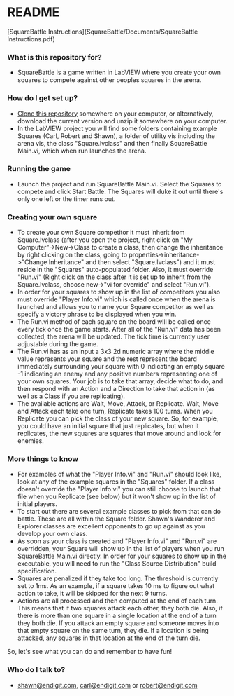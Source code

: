 # README #

[SquareBattle Instructions](SquareBattle/Documents/SquareBattle Instructions.pdf)
### What is this repository for? ###

* SquareBattle is a game written in LabVIEW where you create your own squares to compete against other peoples squares in the arena.


### How do I get set up? ###

* [Clone this repository](https://confluence.atlassian.com/display/BITBUCKET/Bitbucket+101) somewhere on your computer, or alternatively, download the current version and unzip it somewhere on your computer.
* In the LabVIEW project you will find some folders containing example Squares (Carl, Robert and Shawn), a folder of utility vis including the arena vis, the class "Square.lvclass" and then finally SquareBattle Main.vi, which when run launches the arena.

### Running the game ###

* Launch the project and run SquareBattle Main.vi. Select the Squares to compete and click Start Battle. The Squares will duke it out until there's only one left or the timer runs out.


### Creating your own square ###

* To create your own Square competitor it must inherit from Square.lvclass (after you open the project, right click on "My Computer"->New->Class to create a class, then change the inheritance by right clicking on the class, going to properties->inheritance->"Change Inheritance" and then select "Square.lvclass")  and it must reside in the "Squares" auto-populated folder. Also, it must override "Run.vi" (Right click on the class after it is set up to inherit from the Square.lvclass, choose new->"vi for override" and select "Run.vi"). 
* In order for your squares to show up in the list of competitors you also must override "Player Info.vi" which is called once when the arena is launched and allows you to name your Square competitor as well as specify a victory phrase to be displayed when you win.
* The Run.vi method of each square on the board will be called once every tick once the game starts. After all of the "Run.vi" data has been collected, the arena will be updated. The tick time is currently user adjustable during the game.
* The Run.vi has as an input a 3x3 2d numeric array where the middle value represents your square and the rest represent the board immediately surrounding your square with 0 indicating an empty square -1 indicating an enemy and any positive numbers representing one of your own squares. Your job is to take that array, decide what to do, and then respond with an Action and a Direction to take that action in (as well as a Class if you are replicating). 
* The available actions are Wait, Move, Attack, or Replicate. Wait, Move and Attack each take one turn, Replicate takes 100 turns. When you Replicate you can pick the class of your new square. So, for example, you could have an initial square that just replicates, but when it replicates, the new squares are squares that move around and look for enemies.

### More things to know ###

* For examples of what the "Player Info.vi" and "Run.vi" should look like, look at any of the example squares in the "Squares" folder. If a class doesn't override the "Player Info.vi" you can still choose to launch that file when you Replicate (see below) but it won't show up in the list of initial players.
* To start out there are several example classes to pick from that can do battle. These are all within the Square folder. Shawn's Wanderer and Explorer classes are excellent opponents to go up against as you develop your own class.
* As soon as your class is created and "Player Info.vi" and "Run.vi" are overridden, your Square will show up in the list of players when you run SquareBattle Main.vi directly.  In order for your squares to show up in the executable, you will need to run the "Class Source Distribution" build specification.
* Squares are penalized if they take too long. The threshold is currently set to 1ms. As an example, if a square takes 10 ms to figure out what action to take, it will be skipped for the next 9 turns.
* Actions are all processed and then computed at the end of each turn. This means that if two squares attack each other, they both die. Also, if there is more than one square in a single location at the end of a turn they both die. If you attack an empty square and someone moves into that empty square on the same turn, they die. If a location is being attacked, any squares in that location at the end of the turn die.

So, let's see what you can do and remember to have fun!

### Who do I talk to? ###


* shawn@endigit.com, carl@endigit.com or robert@endigit.com